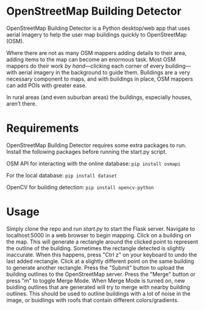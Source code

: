 # OpenStreetMap Building Detector

OpenStreetMap Building Detector is a Python desktop/web app that uses aerial imagery to help the user map buildings quickly to OpenStreetMap (OSM).

Where there are not as many OSM mappers adding details to their area, adding items to the map can become an enormous task. Most OSM mappers do their work _by hand_—clicking each corner of every building—with aerial imagery in the background to guide them. Buildings are a very necessary component to maps, and with buildings in place, OSM mappers can add POIs with greater ease.

In rural areas (and even suburban areas) the buildings, especially houses, aren’t there.

# Requirements
OpenStreetMap Building Detector requires some extra packages to run. Install the following packages before running the start.py script.

OSM API for interacting with the online database:
```pip install osmapi```

For the local database:
```pip install dataset```

OpenCV for building detection:
```pip install opencv-python```

# Usage
Simply clone the repo and run _start.py_ to start the Flask server. Navigate to localhost:5000 in a web browser to begin mapping.
Click on a building on the map. This will generate a rectangle around the clicked point to represent the outline of the building.
Sometimes the rectangle detected is slightly inaccurate. When this happens, press "Ctrl z" on your keyboard to undo the last added rectangle. Click at a slightly different point on the same building to generate another rectangle.
Press the "Submit" button to upload the building outlines to the OpenStreetMap server.
Press the "Merge" button or press "m" to toggle Merge Mode. When Merge Mode is turned on, new buidling outlines that are generated will try to merge with nearby building outlines. This should be used to outline buildings with a lot of noise in the image, or buidlings with roofs that contain different colors/gradients.
